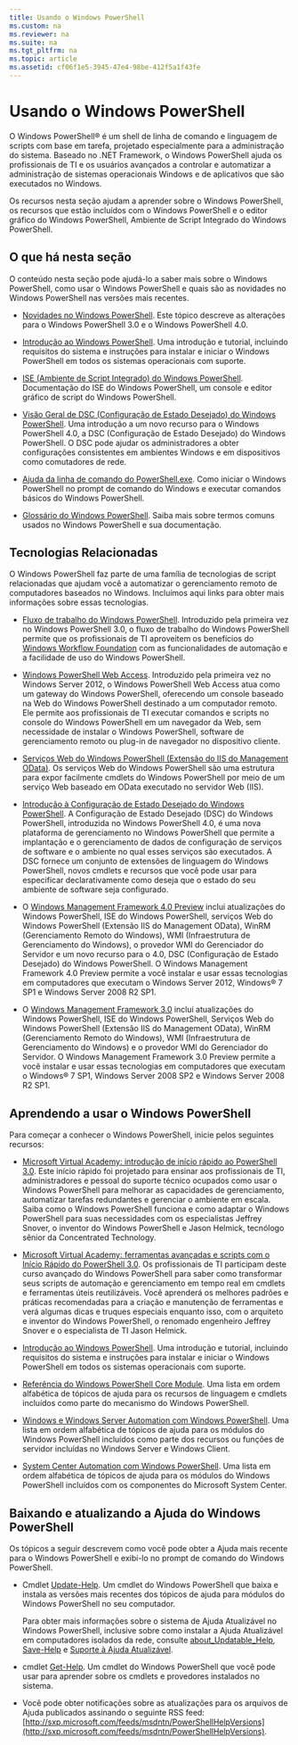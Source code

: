 ```yaml
---
title: Usando o Windows PowerShell
ms.custom: na
ms.reviewer: na
ms.suite: na
ms.tgt_pltfrm: na
ms.topic: article
ms.assetid: cf06f1e5-3945-47e4-98be-412f5a1f43fe
---
```

# Usando o Windows PowerShell
O Windows PowerShell® é um shell de linha de comando e linguagem de scripts com base em tarefa, projetado especialmente para a administração do sistema. Baseado no .NET Framework, o Windows PowerShell ajuda os profissionais de TI e os usuários avançados a controlar e automatizar a administração de sistemas operacionais Windows e de aplicativos que são executados no Windows.

Os recursos nesta seção ajudam a aprender sobre o Windows PowerShell, os recursos que estão incluídos com o Windows PowerShell e o editor gráfico do Windows PowerShell, Ambiente de Script Integrado do Windows PowerShell.

## O que há nesta seção
O conteúdo nesta seção pode ajudá-lo a saber mais sobre o Windows PowerShell, como usar o Windows PowerShell e quais são as novidades no Windows PowerShell nas versões mais recentes.

-   [Novidades no Windows PowerShell](../../whats-new/What-s-New-in-Windows-PowerShell-50.md). Este tópico descreve as alterações para o Windows PowerShell 3.0 e o Windows PowerShell 4.0.

-   [Introdução ao Windows PowerShell](../Getting-Started-with-Windows-PowerShell.md). Uma introdução e tutorial, incluindo requisitos do sistema e instruções para instalar e iniciar o Windows PowerShell em todos os sistemas operacionais com suporte.

-   [ISE (Ambiente de Script Integrado) do Windows PowerShell](Windows-PowerShell-Integrated-Scripting-Environment--ISE-.md). Documentação do ISE do Windows PowerShell, um console e editor gráfico de script do Windows PowerShell.

-   [Visão Geral de DSC (Configuração de Estado Desejado) do Windows PowerShell](https://technet.microsoft.com/en-us/library/04c9e716-822c-40f0-8fdf-f2dda8abd888). Uma introdução a um novo recurso para o Windows PowerShell 4.0, a DSC (Configuração de Estado Desejado) do Windows PowerShell. O DSC pode ajudar os administradores a obter configurações consistentes em ambientes Windows e em dispositivos como comutadores de rede.

-   [Ajuda da linha de comando do PowerShell.exe](../../core-powershell/console/PowerShell.exe-Command-Line-Help.md). Como iniciar o Windows PowerShell no prompt de comando do Windows e executar comandos básicos do Windows PowerShell.

-   [Glossário do Windows PowerShell](../../Windows-PowerShell-Glossary.md). Saiba mais sobre termos comuns usados no Windows PowerShell e sua documentação.

## Tecnologias Relacionadas
O Windows PowerShell faz parte de uma família de tecnologias de script relacionadas que ajudam você a automatizar o gerenciamento remoto de computadores baseados no Windows. Incluímos aqui links para obter mais informações sobre essas tecnologias.

-   [Fluxo de trabalho do Windows PowerShell](http://technet.microsoft.com/library/jj134242.aspx). Introduzido pela primeira vez no Windows PowerShell 3.0, o fluxo de trabalho do Windows PowerShell permite que os profissionais de TI aproveitem os benefícios do [Windows Workflow Foundation](http://msdn.microsoft.com/library/ee342461.aspx) com as funcionalidades de automação e a facilidade de uso do Windows PowerShell.

-   [Windows PowerShell Web Access](http://technet.microsoft.com/library/hh831611.aspx). Introduzido pela primeira vez no Windows Server 2012, o Windows PowerShell Web Access atua como um gateway do Windows PowerShell, oferecendo um console baseado na Web do Windows PowerShell destinado a um computador remoto. Ele permite aos profissionais de TI executar comandos e scripts no console do Windows PowerShell em um navegador da Web, sem necessidade de instalar o Windows PowerShell, software de gerenciamento remoto ou plug-in de navegador no dispositivo cliente.

-   [Serviços Web do Windows PowerShell (Extensão do IIS do Management OData)](http://msdn.microsoft.com/library/windows/desktop/hh880865.aspx). Os serviços Web do Windows PowerShell são uma estrutura para expor facilmente cmdlets do Windows PowerShell por meio de um serviço Web baseado em OData executado no servidor Web (IIS).

-   [Introdução à Configuração de Estado Desejado do Windows PowerShell](https://technet.microsoft.com/en-us/library/c134aa32-b085-4656-9a89-955d8ff768d0). A Configuração de Estado Desejado (DSC) do Windows PowerShell, introduzida no Windows PowerShell 4.0, é uma nova plataforma de gerenciamento no Windows PowerShell que permite a implantação e o gerenciamento de dados de configuração de serviços de software e o ambiente no qual esses serviços são executados. A DSC fornece um conjunto de extensões de linguagem do Windows PowerShell, novos cmdlets e recursos que você pode usar para especificar declarativamente como deseja que o estado do seu ambiente de software seja configurado.

-   O [Windows Management Framework 4.0 Preview](http://go.microsoft.com/fwlink/?LinkID=293881) inclui atualizações do Windows PowerShell, ISE do Windows PowerShell, serviços Web do Windows PowerShell (Extensão IIS do Management OData), WinRM (Gerenciamento Remoto do Windows), WMI (Infraestrutura de Gerenciamento do Windows), o provedor WMI do Gerenciador do Servidor e um novo recurso para o 4.0, DSC (Configuração de Estado Desejado) do Windows PowerShell. O Windows Management Framework 4.0 Preview permite a você instalar e usar essas tecnologias em computadores que executam o Windows Server 2012, Windows® 7 SP1 e Windows Server 2008 R2 SP1.

-   O [Windows Management Framework 3.0](http://www.microsoft.com/download/details.aspx?id=34595) inclui atualizações do Windows PowerShell, ISE do Windows PowerShell, Serviços Web do Windows PowerShell (Extensão IIS do Management OData), WinRM (Gerenciamento Remoto do Windows), WMI (Infraestrutura de Gerenciamento do Windows) e o provedor WMI do Gerenciador do Servidor. O Windows Management Framework 3.0 Preview permite a você instalar e usar essas tecnologias em computadores que executam o Windows® 7 SP1, Windows Server 2008 SP2 e Windows Server 2008 R2 SP1.

## Aprendendo a usar o Windows PowerShell
Para começar a conhecer o Windows PowerShell, inicie pelos seguintes recursos:

-   [Microsoft Virtual Academy: introdução de início rápido ao PowerShell 3.0](https://mva.microsoft.com/en-us/training-courses/getting-started-with-powershell-3-0-jump-start-8276). Este início rápido foi projetado para ensinar aos profissionais de TI, administradores e pessoal do suporte técnico ocupados como usar o Windows PowerShell para melhorar as capacidades de gerenciamento, automatizar tarefas redundantes e gerenciar o ambiente em escala. Saiba como o Windows PowerShell funciona e como adaptar o Windows PowerShell para suas necessidades com os especialistas Jeffrey Snover, o inventor do Windows PowerShell e Jason Helmick, tecnólogo sênior da Concentrated Technology.

-   [Microsoft Virtual Academy: ferramentas avançadas e scripts com o Início Rápido do PowerShell 3.0](https://mva.microsoft.com/en-US/training-courses/advanced-tools-scripting-with-powershell-30-jump-start-8277). Os profissionais de TI participam deste curso avançado do Windows PowerShell para saber como transformar seus scripts de automação e gerenciamento em tempo real em cmdlets e ferramentas úteis reutilizáveis. Você aprenderá os melhores padrões e práticas recomendadas para a criação e manutenção de ferramentas e verá algumas dicas e truques especiais enquanto isso, com o arquiteto e inventor do Windows PowerShell, o renomado engenheiro Jeffrey Snover e o especialista de TI Jason Helmick.

-   [Introdução ao Windows PowerShell](../Getting-Started-with-Windows-PowerShell.md). Uma introdução e tutorial, incluindo requisitos do sistema e instruções para instalar e iniciar o Windows PowerShell em todos os sistemas operacionais com suporte.

-   [Referência do Windows PowerShell Core Module](http://technet.microsoft.com/library/hh847741(v=wps.630).aspx). Uma lista em ordem alfabética de tópicos de ajuda para os recursos de linguagem e cmdlets incluídos como parte do mecanismo do Windows PowerShell.

-   [Windows e Windows Server Automation com Windows PowerShell](http://technet.microsoft.com/library/dn249523.aspx). Uma lista em ordem alfabética de tópicos de ajuda para os módulos do Windows PowerShell incluídos como parte dos recursos ou funções de servidor incluídas no Windows Server e Windows Client.

-   [System Center Automation com Windows PowerShell](https://technet.microsoft.com/en-us/library/mt156962.aspx). Uma lista em ordem alfabética de tópicos de ajuda para os módulos do Windows PowerShell incluídos com os componentes do Microsoft System Center.

## Baixando e atualizando a Ajuda do Windows PowerShell
Os tópicos a seguir descrevem como você pode obter a Ajuda mais recente para o Windows PowerShell e exibi-lo no prompt de comando do Windows PowerShell.

-   Cmdlet [Update-Help](http://technet.microsoft.com/library/hh849720.aspx). Um cmdlet do Windows PowerShell que baixa e instala as versões mais recentes dos tópicos de ajuda para módulos do Windows PowerShell no seu computador.

    Para obter mais informações sobre o sistema de Ajuda Atualizável no Windows PowerShell, inclusive sobre como instalar a Ajuda Atualizável em computadores isolados da rede, consulte [about_Updatable_Help](http://technet.microsoft.com/library/hh847735.aspx), [Save-Help](http://technet.microsoft.com/library/hh849724.aspx) e [Suporte à Ajuda Atualizável](http://msdn.microsoft.com/library/hh852754.aspx).

-   cmdlet [Get-Help](http://technet.microsoft.com/library/hh849696(v=wps.630).aspx). Um cmdlet do Windows PowerShell que você pode usar para aprender sobre os cmdlets e provedores instalados no sistema.

-   Você pode obter notificações sobre as atualizações para os arquivos de Ajuda publicados assinando o seguinte RSS feed: [http://sxp.microsoft.com/feeds/msdntn/PowerShellHelpVersions](http://sxp.microsoft.com/feeds/msdntn/PowerShellHelpVersions).


<!--HONumber=May16_HO2-->


